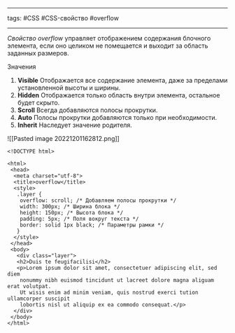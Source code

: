 ____

tags: #CSS #CSS-свойство  #overflow 

_____
*Свойство overflow* управляет отображением содержания блочного элемента, если оно целиком не помещается и выходит за область заданных размеров.

Значения

1. **Visible** Отображается все содержание элемента, даже за пределами установленной высоты и ширины.
2. **Hidden** Отображается только область внутри элемента, остальное будет скрыто.
3. **Scroll** Всегда добавляются полосы прокрутки.
4. **Auto** Полосы прокрутки добавляются только при необходимости.
5. **Inherit** Наследует значение родителя.

![[Pasted image 20221201162812.png]]

~~~
<!DOCTYPE html>

<html>
 <head>
  <meta charset="utf-8">
  <title>overflow</title>
  <style>
   .layer {
    overflow: scroll; /* Добавляем полосы прокрутки */
    width: 300px; /* Ширина блока */
    height: 150px; /* Высота блока */
    padding: 5px; /* Поля вокруг текста */
    border: solid 1px black; /* Параметры рамки */
   }
  </style>
 </head>
 <body>
   <div class="layer">
   <h2>Duis te feugifacilisi</h2>
   <p>Lorem ipsum dolor sit amet, consectetuer adipiscing elit, sed diem
    nonummy nibh euismod tincidunt ut lacreet dolore magna aliguam erat volutpat.
    Ut wisis enim ad minim veniam, quis nostrud exerci tution ullamcorper suscipit
    lobortis nisl ut aliquip ex ea commodo consequat.</p>
  </div>
 </body>
</html>
~~~